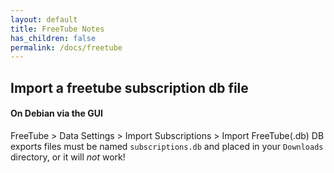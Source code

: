 ```yaml
---
layout: default
title: FreeTube Notes
has_children: false
permalink: /docs/freetube
---
```


## Import a freetube subscription db file
#### On Debian via the GUI
FreeTube > Data Settings > Import Subscriptions > Import FreeTube(.db)
DB exports files must be named `subscriptions.db` and placed in your `Downloads` directory, or it will *not* work!
